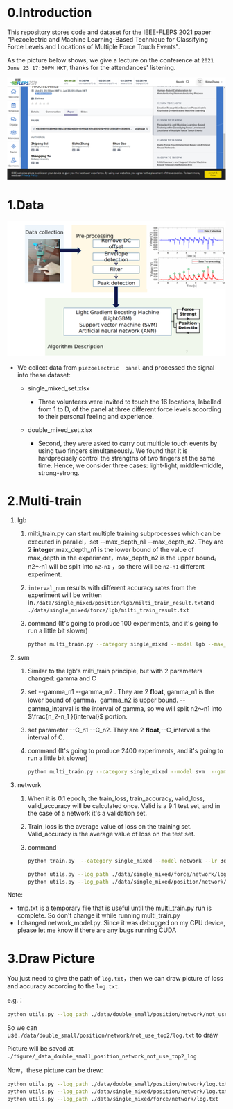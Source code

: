 # 0.Introduction

This repository stores code and dataset for the IEEE-FLEPS 2021 paper "Piezoelectric and Machine Learning-Based Technique for Classifying Force Levels and Locations of Multiple Force Touch Events".

As the picture below shows, we give a lecture on the conference at `2021 June 23 17:30PM HKT`, thanks for the attendances' listening.

![](./assets/FLEPS_authors.png)

# 1.Data

![](./assets/method.png)

- We collect data from `piezoelectric  panel` and processed the signal into these dataset: 

  - single_mixed_set.xlsx

    - Three volunteers were invited to touch the 16 locations, labelled from 1 to D, of the panel at three different force levels according to their personal feeling and experience. 

  - double_mixed_set.xlsx

    - Second, they were asked to carry out multiple touch events by using two fingers simultaneously. We found that it is hardprecisely control the strengths of two fingers at the same time. Hence, we consider three cases: light-light, middle-middle, strong-strong.

      




# 2.Multi-train

1. lgb

   1.  milti_train.py can start multiple training subprocesses which can be executed in parallel，set --max_depth_n1 --max_depth_n2. They are 2 **integer**,max_depth_n1 is the lower bound of the value of max_depth in the experiment，max_depth_n2 is the upper bound。n2～n1 will be split into `n2-n1` ，so there will be `n2-n1` different experiment.

   2. `interval_num` results with different accuracy rates from the experiment will be written in`./data/single_mixed/position/lgb/milti_train_result.txt`and `./data/single_mixed/force/lgb/milti_train_result.txt`

   3. command (It's going to produce 100 experiments, and it's going to run a little bit slower)

      ```bash
      python multi_train.py --category single_mixed --model lgb --max_depth_n1 1 --max_depth_n2 100
      ```

      

2. svm

   1. Similar to the lgb's milti_train principle, but with 2 parameters changed: gamma and C

   2. set --gamma_n1 --gamma_n2 . They are 2 **float**, gamma_n1 is the lower bound  of gamma，gamma_n2 is upper bound. --gamma_interval is the interval of gamma, so we will split n2～n1 into $\frac{n_2-n_1 }{interval}$ portion. 

   3. set parameter --C_n1 --C_n2. They are 2 **float**,--C_interval s the interval of C.

   4. command (It's going to produce 2400 experiments, and it's going to run a little bit slower)

      ```bash
      python multi_train.py --category single_mixed --model svm  --gamma_n1 2 --gamma_n2 8 --gamma_interval 0.1 --C_n1 0.1 --C_n2 4.1 --C_interval 0.1
      ```

3. network

   1. When it is 0.1 epoch, the train_loss, train_accuracy, valid_loss, valid_accuracy will be calculated once. Valid is a 9:1 test set, and in the case of a network it's a validation set.

   2. Train_loss is the average value of loss on the training set. Valid_accuracy is the average value of loss on the test set.

   3. command

      ```bash
      python train.py  --category single_mixed --model network --lr 3e-3 --weight_decay 1e-5 --task both
      ```

      ```bash
      python utils.py --log_path ./data/single_mixed/force/network/log.txt
      python utils.py --log_path ./data/single_mixed/position/network/log.txt
      ```

Note:

- tmp.txt is a temporary file that is useful until the multi_train.py run is complete. So don't change it while running multi_train.py
- I changed network_model.py. Since it was debugged on my CPU device, please let me know if there are any bugs running CUDA



# 3.Draw Picture

You just need to give the path of `log.txt`，then we can draw picture of loss and accuracy according to the `log.txt`.

e.g.：

```bash
python utils.py --log_path ./data/double_small/position/network/not_use_top2/log.txt
```

So we can use`./data/double_small/position/network/not_use_top2/log.txt` to draw 

Picture will be saved at `./figure/_data_double_small_position_network_not_use_top2_log`

Now，these picture can be drew:

```bash
python utils.py --log_path ./data/double_small/position/network/log.txt
python utils.py --log_path ./data/single_mixed/position/network/log.txt
python utils.py --log_path ./data/single_mixed/force/network/log.txt
```



